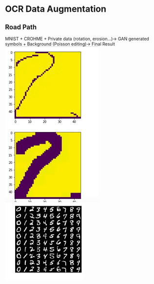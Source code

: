 # OCR Data Augmentation


## Road Path
MNIST + CROHME + Private data (rotation, erosion...)-> GAN generated symbols + Background (Poisson editing)-> Final Result
![](https://github.com/Lusss/OCR-Data-Augmentation/blob/master/readme_resource/xiaoguo.jpg?raw=true)
![](https://github.com/Lusss/OCR-Data-Augmentation/blob/master/readme_resource/xiaoguo2.png?raw=true)



